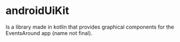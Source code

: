 # androidUiKit
Is a library made in kotlin that provides graphical components for the EventsAround app (name not final).

